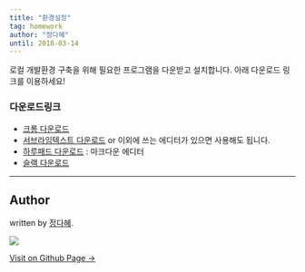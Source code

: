 ```yaml
---
title: "환경설정"
tag: homework
author: "정다혜"
until: 2018-03-14
---
```


로컬 개발환경 구축을 위해 필요한 프로그램을 다운받고 설치합니다. 아래 다운로드  링크를 이용하세요! 

### 다운로드링크

- [크롬 다운로드](https://www.google.co.kr/chrome/)
- [서브라임텍스트 다운로드](https://www.sublimetext.com/) or 이외에 쓰는 에디터가 있으면 사용해도 됩니다.
- [하루패드 다운로드](http://pad.haroopress.com/page.html) : 마크다운 에디터
- [슬랙 다운로드](https://slack.com/downloads/)

---


## Author

written by [정다혜](https://dh00023.github.io).

![](https://avatars.githubusercontent.com/dh00023?v=2&s=100)

<a href="https://dh00023.github.io" target="_blank" class="btn btn-black"><i class="fa fa-github fa-lg"></i> Visit on Github Page &rarr;</a>
